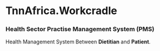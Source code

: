 # TnnAfrica.Workcradle

### Health Sector Practise Management System (PMS)

Health Management System Between **Dietitian** and **Patient**.
